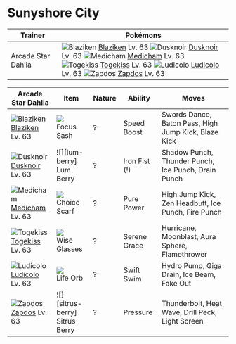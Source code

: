 # Sunyshore City

Trainer                    | Pokémons
---                        | ---
Arcade Star Dahlia         | ![][257]  [Blaziken] Lv. 63  ![][477]  [Dusknoir] Lv. 63  ![][308]  [Medicham] Lv. 63 <br> ![][468]  [Togekiss] Lv. 63  ![][272]  [Ludicolo] Lv. 63  ![][145]  [Zapdos] Lv. 63

Arcade Star Dahlia | Item         | Nature  | Ability       | Moves
---                | ---          | ---     | ---           | ---
![][257]<br> [Blaziken] Lv. 63        | ![][focus-sash]<br> Focus Sash          | ?        | Speed Boost         | Swords Dance, Baton Pass, High Jump Kick, Blaze Kick
![][477]<br> [Dusknoir] Lv. 63        | ![][lum-berry]<br> Lum Berry            | ?        | Iron Fist (!)       | Shadow Punch, Thunder Punch, Ice Punch, Drain Punch
![][308]<br> [Medicham] Lv. 63        | ![][choice-scarf]<br> Choice Scarf      | ?        | Pure Power          | High Jump Kick, Zen Headbutt, Ice Punch, Fire Punch
![][468]<br> [Togekiss] Lv. 63        | ![][wise-glasses]<br> Wise Glasses      | ?        | Serene Grace        | Hurricane, Moonblast, Aura Sphere, Flamethrower
![][272]<br> [Ludicolo] Lv. 63        | ![][life-orb]<br> Life Orb              | ?        | Swift Swim          | Hydro Pump, Giga Drain, Ice Beam, Fake Out
![][145]<br> [Zapdos] Lv. 63          | ![][sitrus-berry]<br> Sitrus Berry      | ?        | Pressure            | Thunderbolt, Heat Wave, Drill Peck, Light Screen
[145]: https://raw.githubusercontent.com/PokeAPI/sprites/master/sprites/pokemon/145.png "Zapdos"
[257]: https://raw.githubusercontent.com/PokeAPI/sprites/master/sprites/pokemon/257.png "Blaziken"
[272]: https://raw.githubusercontent.com/PokeAPI/sprites/master/sprites/pokemon/272.png "Ludicolo"
[308]: https://raw.githubusercontent.com/PokeAPI/sprites/master/sprites/pokemon/308.png "Medicham"
[468]: https://raw.githubusercontent.com/PokeAPI/sprites/master/sprites/pokemon/468.png "Togekiss"
[477]: https://raw.githubusercontent.com/PokeAPI/sprites/master/sprites/pokemon/477.png "Dusknoir"
[Zapdos]: /pokemon_changes/145.md
[Blaziken]: /pokemon_changes/257.md
[Ludicolo]: /pokemon_changes/272.md
[Medicham]: /pokemon_changes/308.md
[Togekiss]: /pokemon_changes/468.md
[Dusknoir]: /pokemon_changes/477.md
[choice-scarf]: https://raw.githubusercontent.com/PokeAPI/sprites/master/sprites/items/choice-scarf.png
[focus-sash]: https://raw.githubusercontent.com/PokeAPI/sprites/master/sprites/items/focus-sash.png
[wise-glasses]: https://raw.githubusercontent.com/PokeAPI/sprites/master/sprites/items/wise-glasses.png
[life-orb]: https://raw.githubusercontent.com/PokeAPI/sprites/master/sprites/items/life-orb.png
